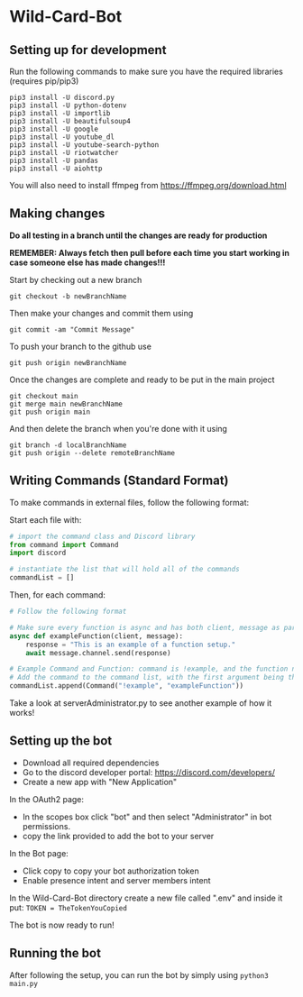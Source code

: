 # Wild-Card-Bot
## Setting up for development
Run the following commands to make sure you have the required libraries (requires pip/pip3)
```
pip3 install -U discord.py
pip3 install -U python-dotenv
pip3 install -U importlib
pip3 install -U beautifulsoup4
pip3 install -U google
pip3 install -U youtube_dl
pip3 install -U youtube-search-python
pip3 install -U riotwatcher
pip3 install -U pandas
pip3 install -U aiohttp
```

You will also need to install ffmpeg from https://ffmpeg.org/download.html


## Making changes
**Do all testing in a branch until the changes are ready for production**

**REMEMBER: Always fetch then pull before each time you start working in case someone else has made changes!!!**

Start by checking out a new branch
```
git checkout -b newBranchName
```

Then make your changes and commit them using
```
git commit -am "Commit Message"
```
To push your branch to the github use
```
git push origin newBranchName
```

Once the changes are complete and ready to be put in the main project
```
git checkout main
git merge main newBranchName
git push origin main
```

And then delete the branch when you're done with it using
```
git branch -d localBranchName
git push origin --delete remoteBranchName
```

## Writing Commands (Standard Format)
To make commands in external files, follow the following format:

Start each file with:

```python
# import the command class and Discord library
from command import Command
import discord

# instantiate the list that will hold all of the commands
commandList = []
```

Then, for each command:

```python
# Follow the following format

# Make sure every function is async and has both client, message as parameters, and that await is used when sending your response
async def exampleFunction(client, message):
    response = "This is an example of a function setup."
    await message.channel.send(response)

# Example Command and Function: command is !example, and the function name is exampleFunction
# Add the command to the command list, with the first argument being the command users will use and the second being the name of the function that will be called
commandList.append(Command("!example", "exampleFunction"))
```

Take a look at serverAdministrator.py to see another example of how it works!

## Setting up the bot
* Download all required dependencies
* Go to the discord developer portal: https://discord.com/developers/
* Create a new app with "New Application"

In the OAuth2 page:
* In the scopes box click "bot" and then select "Administrator" in bot permissions.
* copy the link provided to add the bot to your server

In the Bot page:
* Click copy to copy your bot authorization token
* Enable presence intent and server members intent

In the Wild-Card-Bot directory create a new file called ".env" and inside it put:
`TOKEN = TheTokenYouCopied`

The bot is now ready to run!



## Running the bot
After following the setup, you can run the bot by simply using `python3 main.py`
